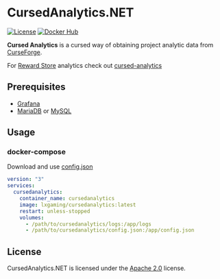 # CursedAnalytics.NET

[![License](https://img.shields.io/github/license/LXGaming/CursedAnalytics.NET?label=License&cacheSeconds=86400)](https://github.com/LXGaming/CursedAnalytics.NET/blob/main/LICENSE)
[![Docker Hub](https://img.shields.io/docker/v/lxgaming/cursedanalytics/latest?label=Docker%20Hub)](https://hub.docker.com/r/lxgaming/cursedanalytics)

**Cursed Analytics** is a cursed way of obtaining project analytic data from [CurseForge](https://www.curseforge.com/).

For [Reward Store](https://authors.curseforge.com/store) analytics check out [cursed-analytics](https://github.com/LXGaming/cursed-analytics)

## Prerequisites
- [Grafana](https://grafana.com/)
- [MariaDB](https://mariadb.org/) or [MySQL](https://www.mysql.com/)

## Usage
### docker-compose
Download and use [config.json](https://raw.githubusercontent.com/LXGaming/CursedAnalytics.NET/main/LXGaming.CursedAnalytics/config.json)
```yaml
version: "3"
services:
  cursedanalytics:
    container_name: cursedanalytics
    image: lxgaming/cursedanalytics:latest
    restart: unless-stopped
    volumes:
      - /path/to/cursedanalytics/logs:/app/logs
      - /path/to/cursedanalytics/config.json:/app/config.json
```

## License
CursedAnalytics.NET is licensed under the [Apache 2.0](https://github.com/LXGaming/CursedAnalytics.NET/blob/main/LICENSE) license.